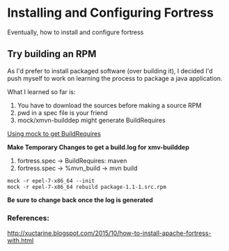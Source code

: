 # Installing and Configuring Fortress

Eventually, how to install and configure fortress

## Try building an RPM

As I'd prefer to install packaged software (over building it), I decided I'd push myself to work on learning the process to package a java application.

What I learned so far is:

1. You have to download the sources before making a source RPM
2. pwd in a spec file is your friend
3. mock/xmvn-builddep might generate BuildRequires

[Using mock to get BuildRequires](https://blog.packagecloud.io/eng/2015/05/11/building-rpm-packages-with-mock/)

**Make Temporary Changes to get a build.log for xmv-builddep**
1. fortress.spec -> BuildRequires: maven
2. fortress.spec -> %mvn_build -> mvn build
```
mock -r epel-7-x86_64 --init
mock -r epel-7-x86_64 rebuild package-1.1-1.src.rpm
```
**Be sure to change back once the log is generated**
### References:

http://xuctarine.blogspot.com/2015/10/how-to-install-apache-fortress-with.html
